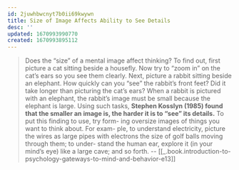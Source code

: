 ```yaml
---
id: 2juwhbwcnyt7b0ii69kwywn
title: Size of Image Affects Ability to See Details
desc: ''
updated: 1670993990770
created: 1670993895112
---
```


> Does the “size” of a mental image affect thinking? To find out, first picture a cat sitting beside a housefly. Now try to “zoom in” on the cat’s ears so you see them clearly. Next, picture a rabbit sitting beside an elephant. How quickly can you “see” the rabbit’s front feet? Did it take longer than picturing the cat’s ears?
> When a rabbit is pictured with an elephant, the rabbit’s image must be small because the elephant is large. Using such tasks, **Stephen Kosslyn (1985) found that the smaller an image is, the harder it is to “see” its details.** To put this finding to use, try form- ing oversize images of things you want to think about. For exam- ple, to understand electricity, picture the wires as large pipes with electrons the size of golf balls moving through them; to under- stand the human ear, explore it (in your mind’s eye) like a large cave; and so forth. -- [[_.book.introduction-to-psychology-gateways-to-mind-and-behavior-e13]]